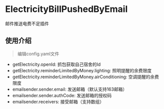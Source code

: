 # ElectricityBillPushedByEmail
邮件推送电费不足插件
## 使用介绍
> 编辑config.yaml文件
- getElectricity.openId: 抓包获取自己宿舍的Id
- getElectricity.reminderLimitedByMoney.lighting: 照明提醒的余费限度
- getElectricity.reminderLimitedByMoney.airConditioning: 空调提醒的余费限度
- emailsender.sender.email: 发送邮箱（默认支持163邮箱）
- emailsender.sender.authCode: 发送邮箱的授权码
- emailsender.receivers: 接受邮箱（支持数组）
